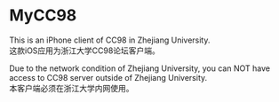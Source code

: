 MyCC98
======

This is an iPhone client of CC98 in Zhejiang University.  
这款iOS应用为浙江大学CC98论坛客户端。  

Due to the network condition of Zhejiang University, you can NOT have access to CC98 server outside of 
Zhejiang University.  
本客户端必须在浙江大学内网使用。  
